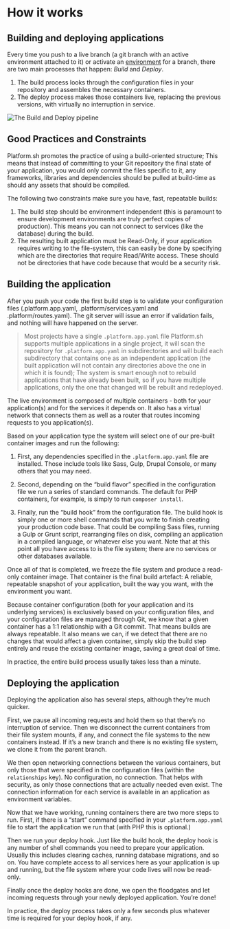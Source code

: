 # How it works

## Building and deploying applications

Every time you push to a live branch (a git branch with an active environment attached to it) or activate an [environment](administration/web/environments.md) for a branch, there are two main processes that happen: *Build* and *Deploy*.  

1.  The build process looks through the configuration files in your repository and assembles the necessary containers.  
2. The deploy process makes those containers live, replacing the previous versions, with virtually no interruption in service.

![The Build and Deploy pipeline](/images/build-pipeline.svg)

## Good Practices and Constraints

Platform.sh promotes the practice of using a build-oriented structure; This  means that instead of committing to your Git repository the final state of your application, you would only commit the files specific to it, any frameworks, libraries and dependencies should be pulled at build-time as should any assets that should be compiled. 

The following two constraints make sure you have, fast, repeatable builds:


1. The build step should be environment independent (this is paramount to ensure development environments are truly perfect copies of production). This means you can not connect to services (like the database) during the build.
2. The resulting built application must be Read-Only, if your application requires writing to the file-system,  this can easily be done by specifying which are the directories that require Read/Write access. These should not be directories that have code because that would be a security risk.

## Building the application

After you push your code the first build step is to validate your configuration files (.platform.app.yaml, .platform/services.yaml and .platform/routes.yaml). The git server will issue an error if validation fails, and nothing will have happened on the server.

>Most projects have a single `.platform.app.yaml` file  Platform.sh supports multiple applications in a single project, it will scan the repository for `.platform.app.yaml` in subdirectories and will build each subdirectory that contains one as an independent application (the built application will not contain any directories above the one in which it is found); The system is smart enough not to rebuild applications that have already been built, so if you have multiple applications, only the one that changed will be rebuilt and redeployed.

The live environment is composed of multiple containers - both for your application(s) and for  the services it depends on. It also has a virtual network that connects them as well as a router that routes incoming requests to you application(s).

Based on your application type the system will select one of our pre-built container images and run the following:

1. First, any dependencies specified in the `.platform.app.yaml` file are installed.  Those include tools like Sass, Gulp, Drupal Console, or many others that you may need.  

2. Second, depending on the “build flavor” specified in the configuration file we run a series of standard commands. The default for PHP containers, for example, is simply to run `composer install`.

3. Finally, run the “build hook” from the configuration file.  The build hook is simply one or more shell commands that you write to finish creating your production code base.  That could be compiling Sass files, running a Gulp or Grunt script, rearranging files on disk, compiling an application in a compiled language, or whatever else you want.  Note that at this point all you have access to is the file system; there are no services or other databases available.

Once all of that is completed, we freeze the file system and produce a read-only container image.  That container is the final build artefact: A reliable, repeatable snapshot of your application, built the way you want, with the environment you want.

Because  container configuration (both for your application and its underlying services) is exclusively based on your configuration files, and your configuration files are managed through Git, we know that a given container has a 1:1 relationship with a Git commit.  That means builds are always repeatable.  It also means we can, if we detect that there are no changes that would affect a given container, simply skip the build step entirely and reuse the existing container image, saving a great deal of time.

In practice, the entire build process usually takes less than a minute.

## Deploying the application

Deploying the application also has several steps, although they’re much quicker.

First, we pause all incoming requests and hold them so that there’s no interruption of service.  Then we disconnect the current containers from their file system mounts, if any, and connect the file systems to the new containers instead.  If it’s a new branch and there is no existing file system, we clone it from the parent branch.

We then open networking connections between the various containers, but only those that were specified in the configuration files (within the `relationships` key).  No configuration, no connection. That helps with security, as only those connections that are actually needed even exist.  The connection information for each service is available in an application as environment variables.

Now that we have working, running containers there are two more steps to run.  First, if there is a “start” command specified in your `.platform.app.yaml` file to start the application we run that (with PHP this is optional.)

Then we run your deploy hook.  Just like the build hook, the deploy hook is any number of shell commands you need to prepare your application.  Usually this includes clearing caches, running database migrations, and so on.  You have complete access to all services here as your application is up and running, but the file system where your code lives will now be read-only.

Finally once the deploy hooks are done, we open the floodgates and let incoming requests through your newly deployed application.  You’re done!

In practice, the deploy process takes only a few seconds plus whatever time is required for your deploy hook, if any.
